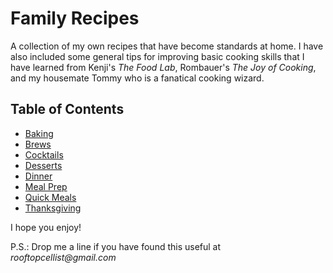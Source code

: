 # Family Recipes

A collection of my own recipes that have become standards at home.  I have also included some general tips for improving basic cooking skills that I have learned from Kenji's _The Food Lab_, Rombauer's _The Joy of Cooking_, and my housemate Tommy who is a fanatical cooking wizard.  

## Table of Contents

* [Baking](./baking/README.md)
* [Brews](./brews/README.md)
* [Cocktails](./cocktails/README.md)
* [Desserts](./desserts/README.md)
* [Dinner](./dinner/README.md)
* [Meal Prep](./meal-prep/README.md)
* [Quick Meals](./quick-meals/README.md)
* [Thanksgiving](./thanksgiving/README.md)

I hope you enjoy!

P.S.: Drop me a line if you have found this useful at _rooftopcellist@gmail.com_  

